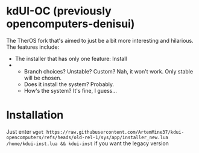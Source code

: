 # kdUI-OC (previously opencomputers-denisui)
The TherOS fork that's aimed to just be a bit more interesting and hilarious.
The features include:
- The installer that has only one feature: Install
- - Branch choices? Unstable? Custom? Nah, it won't work. Only stable will be chosen.
  - Does it install the system? Probably.
  - How's the system? It's fine, I guess...

# Installation
Just enter `wget https://raw.githubusercontent.com/ArtemMine37/kdui-opencomputers/refs/heads/old-rel-1/sys/app/installer_new.lua /home/kdui-inst.lua && kdui-inst` if you want the legacy version

